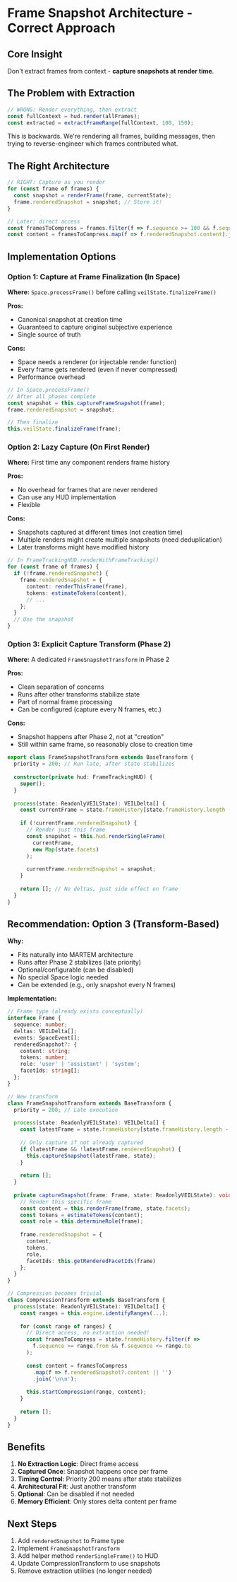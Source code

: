 # Frame Snapshot Architecture - Correct Approach

## Core Insight

Don't extract frames from context - **capture snapshots at render time**.

## The Problem with Extraction

```typescript
// WRONG: Render everything, then extract
const fullContext = hud.render(allFrames);
const extracted = extractFrameRange(fullContext, 100, 150);
```

This is backwards. We're rendering all frames, building messages, then trying to reverse-engineer which frames contributed what.

## The Right Architecture

```typescript
// RIGHT: Capture as you render
for (const frame of frames) {
  const snapshot = renderFrame(frame, currentState);
  frame.renderedSnapshot = snapshot; // Store it!
}

// Later: direct access
const framesToCompress = frames.filter(f => f.sequence >= 100 && f.sequence <= 150);
const content = framesToCompress.map(f => f.renderedSnapshot.content).join('\n\n');
```

## Implementation Options

### Option 1: Capture at Frame Finalization (In Space)

**Where:** `Space.processFrame()` before calling `veilState.finalizeFrame()`

**Pros:**
- Canonical snapshot at creation time
- Guaranteed to capture original subjective experience
- Single source of truth

**Cons:**
- Space needs a renderer (or injectable render function)
- Every frame gets rendered (even if never compressed)
- Performance overhead

```typescript
// In Space.processFrame()
// After all phases complete
const snapshot = this.captureFrameSnapshot(frame);
frame.renderedSnapshot = snapshot;

// Then finalize
this.veilState.finalizeFrame(frame);
```

### Option 2: Lazy Capture (On First Render)

**Where:** First time any component renders frame history

**Pros:**
- No overhead for frames that are never rendered
- Can use any HUD implementation
- Flexible

**Cons:**
- Snapshots captured at different times (not creation time)
- Multiple renders might create multiple snapshots (need deduplication)
- Later transforms might have modified history

```typescript
// In FrameTrackingHUD.renderWithFrameTracking()
for (const frame of frames) {
  if (!frame.renderedSnapshot) {
    frame.renderedSnapshot = {
      content: renderThisFrame(frame),
      tokens: estimateTokens(content),
      // ...
    };
  }
  // Use the snapshot
}
```

### Option 3: Explicit Capture Transform (Phase 2)

**Where:** A dedicated `FrameSnapshotTransform` in Phase 2

**Pros:**
- Clean separation of concerns
- Runs after other transforms stabilize state
- Part of normal frame processing
- Can be configured (capture every N frames, etc.)

**Cons:**
- Snapshot happens after Phase 2, not at "creation"
- Still within same frame, so reasonably close to creation time

```typescript
export class FrameSnapshotTransform extends BaseTransform {
  priority = 200; // Run late, after state stabilizes
  
  constructor(private hud: FrameTrackingHUD) {
    super();
  }
  
  process(state: ReadonlyVEILState): VEILDelta[] {
    const currentFrame = state.frameHistory[state.frameHistory.length - 1];
    
    if (!currentFrame.renderedSnapshot) {
      // Render just this frame
      const snapshot = this.hud.renderSingleFrame(
        currentFrame,
        new Map(state.facets)
      );
      
      currentFrame.renderedSnapshot = snapshot;
    }
    
    return []; // No deltas, just side effect on frame
  }
}
```

## Recommendation: Option 3 (Transform-Based)

**Why:**
- Fits naturally into MARTEM architecture
- Runs after Phase 2 stabilizes (late priority)
- Optional/configurable (can be disabled)
- No special Space logic needed
- Can be extended (e.g., only snapshot every N frames)

**Implementation:**

```typescript
// Frame type (already exists conceptually)
interface Frame {
  sequence: number;
  deltas: VEILDelta[];
  events: SpaceEvent[];
  renderedSnapshot?: {
    content: string;
    tokens: number;
    role: 'user' | 'assistant' | 'system';
    facetIds: string[];
  };
}

// New transform
class FrameSnapshotTransform extends BaseTransform {
  priority = 200; // Late execution
  
  process(state: ReadonlyVEILState): VEILDelta[] {
    const latestFrame = state.frameHistory[state.frameHistory.length - 1];
    
    // Only capture if not already captured
    if (latestFrame && !latestFrame.renderedSnapshot) {
      this.captureSnapshot(latestFrame, state);
    }
    
    return [];
  }
  
  private captureSnapshot(frame: Frame, state: ReadonlyVEILState): void {
    // Render this specific frame
    const content = this.renderFrame(frame, state.facets);
    const tokens = estimateTokens(content);
    const role = this.determineRole(frame);
    
    frame.renderedSnapshot = {
      content,
      tokens,
      role,
      facetIds: this.getRenderedFacetIds(frame)
    };
  }
}

// Compression becomes trivial
class CompressionTransform extends BaseTransform {
  process(state: ReadonlyVEILState): VEILDelta[] {
    const ranges = this.engine.identifyRanges(...);
    
    for (const range of ranges) {
      // Direct access, no extraction needed!
      const framesToCompress = state.frameHistory.filter(f =>
        f.sequence >= range.from && f.sequence <= range.to
      );
      
      const content = framesToCompress
        .map(f => f.renderedSnapshot?.content || '')
        .join('\n\n');
      
      this.startCompression(range, content);
    }
    
    return [];
  }
}
```

## Benefits

1. **No Extraction Logic**: Direct frame access
2. **Captured Once**: Snapshot happens once per frame
3. **Timing Control**: Priority 200 means after state stabilizes
4. **Architectural Fit**: Just another transform
5. **Optional**: Can be disabled if not needed
6. **Memory Efficient**: Only stores delta content per frame

## Next Steps

1. Add `renderedSnapshot` to Frame type
2. Implement `FrameSnapshotTransform`
3. Add helper method `renderSingleFrame()` to HUD
4. Update CompressionTransform to use snapshots
5. Remove extraction utilities (no longer needed)
